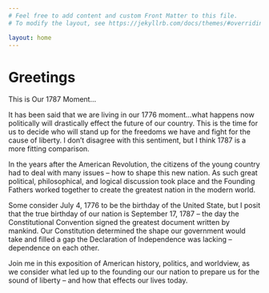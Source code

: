 ```yaml
---
# Feel free to add content and custom Front Matter to this file.
# To modify the layout, see https://jekyllrb.com/docs/themes/#overriding-theme-defaults

layout: home
---
```

# Greetings
This is Our 1787 Moment…  
  
It has been said that we are living in our 1776 moment…what happens now politically will drastically effect the future of our country. This is the time for us to decide who will stand up for the freedoms we have and fight for the cause of liberty. I don’t disagree with this sentiment, but I think 1787 is a more fitting comparison.  
  
In the years after the American Revolution, the citizens of the young country had to deal with many issues – how to shape this new nation. As such great political, philosophical, and logical discussion took place and the Founding Fathers worked together to create the greatest nation in the modern world.  
  
Some consider July 4, 1776 to be the birthday of the United State, but I posit that the true birthday of our nation is September 17, 1787 – the day the Constitutional Convention signed the greatest document written by mankind. Our Constitution determined the shape our government would take and filled a gap the Declaration of Independence was lacking – dependence on each other.  
  
Join me in this exposition of American history, politics, and worldview, as we consider what led up to the founding our our nation to prepare us for the sound of liberty – and how that effects our lives today.  

